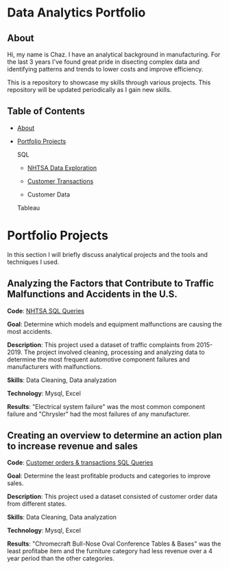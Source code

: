 # Data Analytics Portfolio
## About

Hi, my name is Chaz. I have an analytical background in manufacturing. For the last 3 years I've found great pride in disecting complex data and identifying patterns and trends to lower costs and improve efficiency.

This is a repository to showcase my skills through various projects. This repository will be updated periodically as I gain new skills.

## Table of Contents

- [About](https://github.com/clarkhaz1988/SQL-Query/tree/main#about)
   
- [Portfolio Projects](https://github.com/clarkhaz1988/SQL-Query/tree/main#portfolio-projects)
    
  SQL
        
   - [NHTSA Data Exploration](https://github.com/clarkhaz1988/SQL-Query/tree/main#Analyzing-the-Factors-that-Contribute-to-Traffic-Malfunctions-and-Accidents-in-the-US)
          
   - [Customer Transactions](https://github.com/clarkhaz1988/SQL-Query/tree/main#Creating-an-overview-to-determine-an-action-plan-to-icrease-an-action-to-increase-revenue-and-sales)
          
   - Customer Data

  Tableau

# Portfolio Projects

In this section I will briefly discuss analytical projects and the tools and techniques I used.

## **Analyzing the Factors that Contribute to Traffic Malfunctions and Accidents in the U.S**.

**Code**: [NHTSA SQL Queries](https://github.com/clarkhaz1988/SQL-Query/blob/main/NHTSA%20SQL%20Queries.sql)

**Goal**: Determine which models and equipment malfunctions are causing the most accidents.

**Description**: This project used a dataset of traffic complaints from 2015-2019. The project involved cleaning, processing and analyzing data to determine the most frequent automotive component failures and manufacturers with malfunctions.

**Skills**: Data Cleaning, Data analyzation 

**Technology**: Mysql, Excel

**Results**: "Electrical system failure" was the most common component failure and "Chrysler" had the most failures of any manufacturer.
 


## **Creating an overview to determine an action plan to increase revenue and sales** 

**Code**: [Customer orders & transactions SQL Queries](https://github.com/clarkhaz1988/SQL-Query/blob/main/Customer%20Orders%20%26%20Transactions.sql)

**Goal**: Determine the least profitable products and categories to improve sales.

**Description**: This project used a dataset consisted of customer order data from different states.

**Skills**: Data Cleaning, Data analyzation 

**Technology**: Mysql, Excel

**Results**: "Chromecraft Bull-Nose Oval Conference Tables & Bases" was the least profitabe item and the furniture category had less revenue over a 4 year period than the other categories. 








